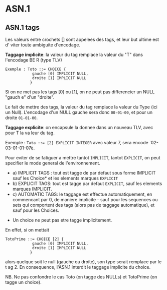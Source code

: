# ASN.1

## ASN.1 tags

Les valeurs entre crochets [] sont appelees des tags, et leur but ultime est d'
viter toute ambiguite d'encodage.

**Taggage implicite**: la valeur du tag remplace la valeur du "T" dans l'encodage BE
R (type TLV)

```
Exemple : Toto ::= CHOICE {
			gauche [0] IMPLICIT NULL,
			droite [1] IMPLICIT NULL
		   }
```

Si on ne met pas les tags [0] ou [1], on ne peut pas differencier un NULL "gauch
e" d'un "droite".

Le fait de mettre des tags, la valeur du tag remplace la valeur du Type (ici un 
Null). L'encodage d'un NULL gauche sera donc `00-01-00`, et pour un droite `01-01-00`.

**Taggage explicite**: on encapsule la donnee dans un nouveau TLV, avec pour T la va
leur du tag.

Exemple : `Tata ::= [2] EXPLICIT INTEGER` avec valeur 7, sera encode `02-03-01-01-07è. 

Pour eviter de se fatiguer a mettre tantot `IMPLICIT`, tantot  `EXPLICIT`, on peut specifier le mode general de l'environnement.

- a) IMPLICIT TAGS : tout est tagge de par defaut sous forme IMPLICIT sauf les Choice* et les elements marques `EXPLICIT`
- b) EXPLICIT TAGS: tout est tagge par defaut `EXPLICIT`, sauf les elements marques IMPLICIT.
- c) AUTOMATIC TAGS: le taggage est effectue automatiquement, en commencant par 0,  de maniere implicite - sauf pour les sequences ou sets qui comportent des tags (alors pas de taggage automatique), et sauf pour les Choices.

* Un choice ne peut pas etre tagge implicitement. 

En effet, si on mettait 

```
TotoPrime ::= CHOICE [2] {
			gauche [0] IMPLICIT NULL,
			droite [1] IMPLICIT NULL
		   }
```
alors quelque soit le null (gauche ou droite), son type serait remplace par le t
ag 2. En consequence, l'ASN.1 interdit le taggage implicite du choice.

NB. Ne pas confondre le cas Toto (on tagge des NULLs) et TotoPrime (on tagge un 
choice).

